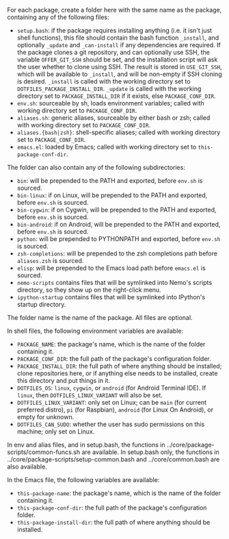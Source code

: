 For each package, create a folder here with the same name as the
package, containing any of the following files:

- `setup.bash`: if the package requires installing anything (i.e. it
  isn't just shell functions), this file should contain the bash
  function `_install`, and optionally `_update` and `_can-install` if
  any dependencies are required. If the package clones a git
  repository, and can optionally use SSH, the variable `OFFER_GIT_SSH`
  should be set, and the installation script will ask the user whether
  to clone using SSH. The result is stored in `USE_GIT_SSH`, which
  will be available to `_install`, and will be non-empty if SSH
  cloning is desired. `_install` is called with the working directory
  set to `DOTFILES_PACKAGE_INSTALL_DIR`. `_update` is called with
  the working directory set to `PACKAGE_INSTALL_DIR` if it exists,
  else `PACKAGE_CONF_DIR`.
- `env.sh`: sourceable by sh, loads environment variables; called with
  working directory set to `PACKAGE_CONF_DIR`.
- `aliases.sh`: generic aliases, sourceable by either bash or zsh;
  called with working directory set to `PACKAGE_CONF_DIR`.
- `aliases.{bash|zsh}`: shell-specific aliases; called with working
  directory set to `PACKAGE_CONF_DIR`.
- `emacs.el`: loaded by Emacs; called with working directory set to
  `this-package-conf-dir`.

The folder can also contain any of the following subdirectories:
- `bin`: will be prepended to the PATH and exported, before `env.sh`
  is sourced.
- `bin-linux`: if on Linux, will be prepended to the PATH and
  exported, before `env.sh` is sourced.
- `bin-cygwin`: if on Cygwin, will be prepended to the PATH and
  exported, before `env.sh` is sourced.
- `bin-android`: if on Android, will be prepended to the PATH and
  exported, before `env.sh` is sourced.
- `python`: will be prepended to PYTHONPATH and exported, before
  `env.sh` is sourced.
- `zsh-completions`: will be prepended to the zsh completions path
  before `aliases.zsh` is sourced.
- `elisp`: will be prepended to the Emacs load path before `emacs.el`
  is sourced.
- `nemo-scripts` contains files that will be symlinked into Nemo's
  scripts directory, so they show up on the right-click menu.
- `ipython-startup` contains files that will be symlinked into
  IPython's startup directory.

The folder name is the name of the package. All files are optional.

In shell files, the following environment variables are available:
- `PACKAGE_NAME`: the package's name, which is the name of the folder
  containing it.
- `PACKAGE_CONF_DIR`: the full path of the package's configuration
  folder.
- `PACKAGE_INSTALL_DIR`: the full path of where anything should be
  installed; clone repositories here, or if anything else needs to
  be installed, create this directory and put things in it.
- `DOTFILES_OS`: `linux`, `cygwin`, or `android` (for Android
  Terminal IDE). If `linux`, then `DOTFILES_LINUX_VARIANT` will
  also be set.
- `DOTFILES_LINUX_VARIANT`: only set on Linux; can be `main` (for
  current preferred distro), `pi` (for Raspbian), `android` (for Linux
  On Android), or empty for unknown.
- `DOTFILES_CAN_SUDO`: whether the user has sudo permissions on
  this machine; only set on Linux.

In env and alias files, and in setup.bash, the functions in
../core/package-scripts/common-funcs.sh are available. In setup.bash
only, the functions in ../core/package-scripts/setup-common.bash and
../core/common.bash are also available.

In the Emacs file, the following variables are available:
- `this-package-name`: the package's name, which is the name of the
  folder containing it.
- `this-package-conf-dir`: the full path of the package's
  configuration folder.
- `this-package-install-dir`: the full path of where anything should
  be installed.
